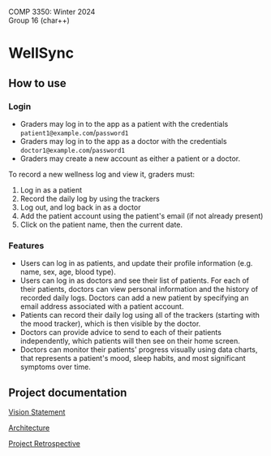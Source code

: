 COMP 3350: Winter 2024 \
Group 16 (char++)
# WellSync

## How to use
### Login
- Graders may log in to the app as a patient with the credentials `patient1@example.com`/`password1`
- Graders may log in to the app as a doctor with the credentials `doctor1@example.com`/`password1`
- Graders may create a new account as either a patient or a doctor.

To record a new wellness log and view it, graders must:
1. Log in as a patient
2. Record the daily log by using the trackers
3. Log out, and log back in as a doctor
4. Add the patient account using the patient's email (if not already present)
5. Click on the patient name, then the current date.

### Features
- Users can log in as patients, and update their profile information (e.g. name, sex, age, blood type).
- Users can log in as doctors and see their list of patients. For each of their patients, doctors can view personal information and the history of recorded daily logs. Doctors can add a new patient by specifying an email address associated with a patient account.
- Patients can record their daily log using all of the trackers (starting with the mood tracker), which is then visible by the doctor.
- Doctors can provide advice to send to each of their patients independently, which patients will then see on their home screen.
- Doctors can monitor their patients' progress visually using data charts, that represents a patient's mood, sleep habits, and most significant symptoms over time.

## Project documentation

[Vision Statement](./docs/VISION.md)

[Architecture](./docs/ARCHITECTURE.md)

[Project Retrospective](./docs/RETROSPECTIVE-i3.md)

